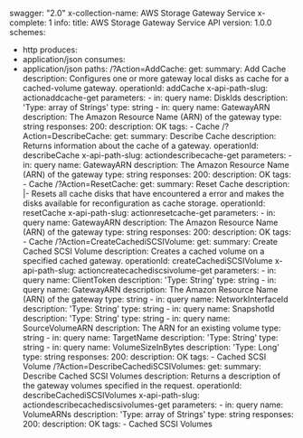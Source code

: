 swagger: "2.0"
x-collection-name: AWS Storage Gateway Service
x-complete: 1
info:
  title: AWS Storage Gateway Service API
  version: 1.0.0
schemes:
- http
produces:
- application/json
consumes:
- application/json
paths:
  /?Action=AddCache:
    get:
      summary: Add Cache
      description: Configures one or more gateway local disks as cache for a cached-volume
        gateway.
      operationId: addCache
      x-api-path-slug: actionaddcache-get
      parameters:
      - in: query
        name: DiskIds
        description: 'Type: array of Strings'
        type: string
      - in: query
        name: GatewayARN
        description: The Amazon Resource Name (ARN) of the gateway
        type: string
      responses:
        200:
          description: OK
      tags:
      - Cache
  /?Action=DescribeCache:
    get:
      summary: Describe Cache
      description: Returns information about the cache of a gateway.
      operationId: describeCache
      x-api-path-slug: actiondescribecache-get
      parameters:
      - in: query
        name: GatewayARN
        description: The Amazon Resource Name (ARN) of the gateway
        type: string
      responses:
        200:
          description: OK
      tags:
      - Cache
  /?Action=ResetCache:
    get:
      summary: Reset Cache
      description: |-
        Resets all cache disks that have encountered a error and makes the disks available
                 for reconfiguration as cache storage.
      operationId: resetCache
      x-api-path-slug: actionresetcache-get
      parameters:
      - in: query
        name: GatewayARN
        description: The Amazon Resource Name (ARN) of the gateway
        type: string
      responses:
        200:
          description: OK
      tags:
      - Cache
  /?Action=CreateCachediSCSIVolume:
    get:
      summary: Create Cached SCSI Volume
      description: Creates a cached volume on a specified cached gateway.
      operationId: createCachediSCSIVolume
      x-api-path-slug: actioncreatecachediscsivolume-get
      parameters:
      - in: query
        name: ClientToken
        description: 'Type: String'
        type: string
      - in: query
        name: GatewayARN
        description: The Amazon Resource Name (ARN) of the gateway
        type: string
      - in: query
        name: NetworkInterfaceId
        description: 'Type: String'
        type: string
      - in: query
        name: SnapshotId
        description: 'Type: String'
        type: string
      - in: query
        name: SourceVolumeARN
        description: The ARN for an existing volume
        type: string
      - in: query
        name: TargetName
        description: 'Type: String'
        type: string
      - in: query
        name: VolumeSizeInBytes
        description: 'Type: Long'
        type: string
      responses:
        200:
          description: OK
      tags:
      - Cached SCSI Volume
  /?Action=DescribeCachediSCSIVolumes:
    get:
      summary: Describe Cached SCSI Volumes
      description: Returns a description of the gateway volumes specified in the request.
      operationId: describeCachediSCSIVolumes
      x-api-path-slug: actiondescribecachediscsivolumes-get
      parameters:
      - in: query
        name: VolumeARNs
        description: 'Type: array of Strings'
        type: string
      responses:
        200:
          description: OK
      tags:
      - Cached SCSI Volumes